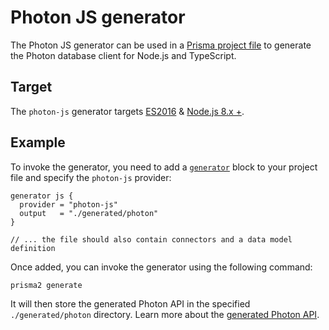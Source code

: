 # Photon JS generator

The Photon JS generator can be used in a [Prisma project file]() to generate the Photon database client for Node.js and TypeScript. 

## Target

The `photon-js` generator targets [ES2016](https://exploringjs.com/es2016-es2017/) & [Node.js 8.x +](https://nodejs.org/en/download/releases/).

## Example

To invoke the generator, you need to add a [`generator`]() block to your project file and specify the `photon-js` provider:

```
generator js {
  provider = "photon-js"
  output   = "./generated/photon"
}

// ... the file should also contain connectors and a data model definition
```

Once added, you can invoke the generator using the following command:

```
prisma2 generate
```

It will then store the generated Photon API in the specified `./generated/photon` directory. Learn more about the [generated Photon API]().


<!-- ## Fields

The following table describes all _additional_ fields that can be applied to the `photon-js` generator. You can learn more about the standard fields of a generator [here]().

| Name | Type | Required | Description |
| --- | --- | --- | --- |
| `target` | Enum () | TBD | Specifies the ECMAScript version for the generated Photon JS. |
 -->

